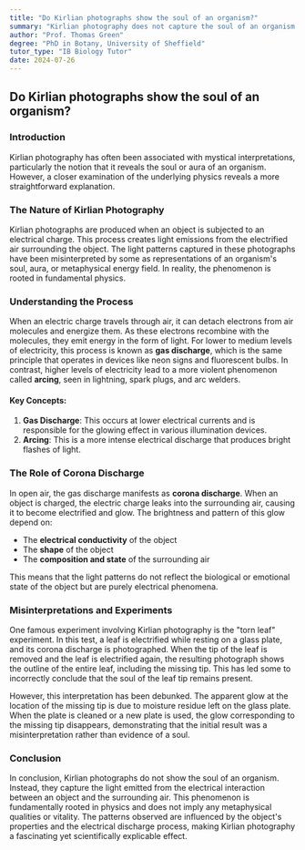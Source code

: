 ```yaml
---
title: "Do Kirlian photographs show the soul of an organism?"
summary: "Kirlian photography does not capture the soul of an organism. It shows the light emitted by electrified air surrounding an object, a phenomenon called corona discharge. This mundane effect is similar to neon signs and lightning, and is influenced by the object's conductivity and shape, not its "soul.""
author: "Prof. Thomas Green"
degree: "PhD in Botany, University of Sheffield"
tutor_type: "IB Biology Tutor"
date: 2024-07-26
---
```


## Do Kirlian photographs show the soul of an organism?

### Introduction

Kirlian photography has often been associated with mystical interpretations, particularly the notion that it reveals the soul or aura of an organism. However, a closer examination of the underlying physics reveals a more straightforward explanation.

### The Nature of Kirlian Photography

Kirlian photographs are produced when an object is subjected to an electrical charge. This process creates light emissions from the electrified air surrounding the object. The light patterns captured in these photographs have been misinterpreted by some as representations of an organism's soul, aura, or metaphysical energy field. In reality, the phenomenon is rooted in fundamental physics.

### Understanding the Process

When an electric charge travels through air, it can detach electrons from air molecules and energize them. As these electrons recombine with the molecules, they emit energy in the form of light. For lower to medium levels of electricity, this process is known as **gas discharge**, which is the same principle that operates in devices like neon signs and fluorescent bulbs. In contrast, higher levels of electricity lead to a more violent phenomenon called **arcing**, seen in lightning, spark plugs, and arc welders.

#### Key Concepts:

1. **Gas Discharge**: This occurs at lower electrical currents and is responsible for the glowing effect in various illumination devices.
2. **Arcing**: This is a more intense electrical discharge that produces bright flashes of light.

### The Role of Corona Discharge

In open air, the gas discharge manifests as **corona discharge**. When an object is charged, the electric charge leaks into the surrounding air, causing it to become electrified and glow. The brightness and pattern of this glow depend on:
- The **electrical conductivity** of the object
- The **shape** of the object
- The **composition and state** of the surrounding air

This means that the light patterns do not reflect the biological or emotional state of the object but are purely electrical phenomena.

### Misinterpretations and Experiments

One famous experiment involving Kirlian photography is the "torn leaf" experiment. In this test, a leaf is electrified while resting on a glass plate, and its corona discharge is photographed. When the tip of the leaf is removed and the leaf is electrified again, the resulting photograph shows the outline of the entire leaf, including the missing tip. This has led some to incorrectly conclude that the soul of the leaf tip remains present.

However, this interpretation has been debunked. The apparent glow at the location of the missing tip is due to moisture residue left on the glass plate. When the plate is cleaned or a new plate is used, the glow corresponding to the missing tip disappears, demonstrating that the initial result was a misinterpretation rather than evidence of a soul.

### Conclusion

In conclusion, Kirlian photographs do not show the soul of an organism. Instead, they capture the light emitted from the electrical interaction between an object and the surrounding air. This phenomenon is fundamentally rooted in physics and does not imply any metaphysical qualities or vitality. The patterns observed are influenced by the object's properties and the electrical discharge process, making Kirlian photography a fascinating yet scientifically explicable effect.
    